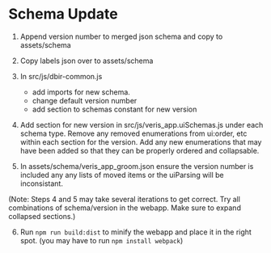 # Schema Update

1. Append version number to merged json schema and copy to assets/schema
2. Copy labels json over to assets/schema
3. In src/js/dbir-common.js

    - add imports for new schema.
    - change default version number
    - add section to schemas constant for new version

4. Add section for new version in src/js/veris_app.uiSchemas.js under each schema type. Remove any removed enumerations from ui:order, etc within each section for the version.  Add any new enumerations that may have been added so that they can be properly ordered and collapsable.

5. In assets/schema/veris_app_groom.json ensure the version number is included any any lists of moved items or the uiParsing will be inconsistant.

(Note: Steps 4 and 5 may take several iterations to get correct.  Try all combinations of schema/version in the webapp. Make sure to expand collapsed sections.)

6. Run `npm run build:dist` to minify the webapp and place it in the right spot. (you may have to run `npm install webpack`)